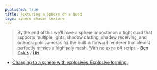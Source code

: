 ```yaml
---
published: true
title: Texturing a Sphere on a Quad
tags: sphere shader texture
---
```

> By the end of this we’ll have a sphere impostor on a tight quad that supports multiple lights, shadow casting, shadow receiving, and orthographic cameras for the built in forward renderer that almost perfectly mimics a high poly mesh. With no extra c# script. - [Ben Golus](https://bgolus.medium.com/rendering-a-sphere-on-a-quad-13c92025570c) / [HN](https://news.ycombinator.com/item?id=25716110)

- [Changing to a sphere with explosives. Explosive forming.](https://www.youtube.com/watch?v=kEVG1xGaN6M)
